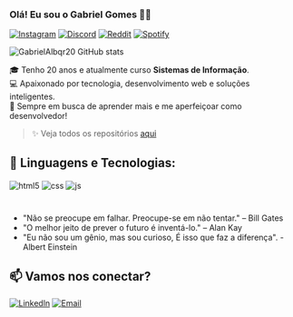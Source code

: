 ### Olá! Eu sou o Gabriel Gomes 🖖🏼



[![Instagram](https://img.shields.io/badge/Instagram-E4405F?style=for-the-badge&logo=instagram&logoColor=white)](https://www.instagram.com/gabriel.albqr_/?igsh=ang1dTVzamxra2d5&utm_source=qr)
[![Discord](https://img.shields.io/badge/Discord-7289DA?style=for-the-badge&logo=discord&logoColor=white)](http://discordapp.com/users/376074349117177858)
[![Reddit](https://img.shields.io/badge/Reddit-FF4500?style=for-the-badge&logo=reddit&logoColor=white)](https://www.reddit.com/user/BielDexsz/)
[![Spotify](https://img.shields.io/badge/Spotify-1ED760?&style=for-the-badge&logo=spotify&logoColor=white)](https://open.spotify.com/user/31cmrlx6jvc7vrrhxzb3db5m4d5a)

![GabrielAlbqr20 GitHub stats](https://github-readme-stats.vercel.app/api?username=GabrielAlbqr20&show_icons=true&theme=dark)


🎓 Tenho 20 anos e atualmente curso **Sistemas de Informação**.  
💻 Apaixonado por tecnologia, desenvolvimento web e soluções inteligentes.  
🚀 Sempre em busca de aprender mais e me aperfeiçoar como desenvolvedor!

> ✨ Veja todos os repositórios [aqui](https://github.com/GabrielAlbqr20?tab=repositories)

## 🥷 Linguagens e Tecnologias:

<div style="display: inline_block">
  <img align="center" alt="html5" src="https://img.shields.io/badge/HTML5-E34F26?style=for-the-badge&logo=html5&logoColor=white" />
  <img align="center" alt="css" src="https://img.shields.io/badge/CSS3-1572B6?style=for-the-badge&logo=css3&logoColor=white" />
  <img align="center" alt="js" src= https://img.shields.io/badge/Python-14354C?style=for-the-badge&logo=python&logoColor=white/>
</div><br/>

###
- "Não se preocupe em falhar. Preocupe-se em não tentar." – Bill Gates
- "O melhor jeito de prever o futuro é inventá-lo." – Alan Kay
- "Eu não sou um gênio, mas sou curioso, É isso que faz a diferença". - Albert Einstein

## 📫 Vamos nos conectar?

[![Linkedln](https://img.shields.io/badge/LinkedIn-0077B5?style=for-the-badge&logo=linkedin&logoColor=white)]()
[![Email](https://img.shields.io/badge/-Email-D14836?style=flat&logo=gmail&logoColor=white)](mailto:gabriel.albqdev@outlook.com)
